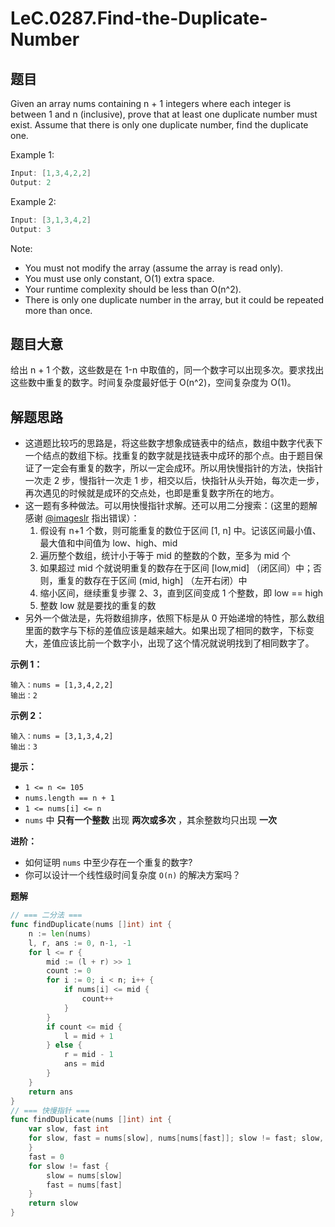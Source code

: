 # LeC.0287.Find-the-Duplicate-Number

## 题目

Given an array nums containing n + 1 integers where each integer is between 1 and n (inclusive), prove that at least one duplicate number must exist. Assume that there is only one duplicate number, find the duplicate one.

Example 1:

```c
Input: [1,3,4,2,2]
Output: 2
```

Example 2:

```c
Input: [3,1,3,4,2]
Output: 3
```

Note:  

- You must not modify the array (assume the array is read only).
- You must use only constant, O(1) extra space.
- Your runtime complexity should be less than O(n^2).
- There is only one duplicate number in the array, but it could be repeated more than once.

## 题目大意

给出 n + 1 个数，这些数是在 1-n 中取值的，同一个数字可以出现多次。要求找出这些数中重复的数字。时间复杂度最好低于 O(n^2)，空间复杂度为 O(1)。

## 解题思路

- 这道题比较巧的思路是，将这些数字想象成链表中的结点，数组中数字代表下一个结点的数组下标。找重复的数字就是找链表中成环的那个点。由于题目保证了一定会有重复的数字，所以一定会成环。所以用快慢指针的方法，快指针一次走 2 步，慢指针一次走 1 步，相交以后，快指针从头开始，每次走一步，再次遇见的时候就是成环的交点处，也即是重复数字所在的地方。
- 这一题有多种做法。可以用快慢指针求解。还可以用二分搜索：(这里的题解感谢 [@imageslr](https://github.com/imageslr) 指出错误）：
  1. 假设有 n+1 个数，则可能重复的数位于区间 [1, n] 中。记该区间最小值、最大值和中间值为 low、high、mid
  2. 遍历整个数组，统计小于等于 mid 的整数的个数，至多为 mid 个
  3. 如果超过 mid 个就说明重复的数存在于区间 [low,mid] （闭区间）中；否则，重复的数存在于区间 (mid, high] （左开右闭）中
  4. 缩小区间，继续重复步骤 2、3，直到区间变成 1 个整数，即 low == high
  5. 整数 low 就是要找的重复的数
- 另外一个做法是，先将数组排序，依照下标是从 0 开始递增的特性，那么数组里面的数字与下标的差值应该是越来越大。如果出现了相同的数字，下标变大，差值应该比前一个数字小，出现了这个情况就说明找到了相同数字了。

**示例 1：**

```
输入：nums = [1,3,4,2,2]
输出：2
```

**示例 2：**

```
输入：nums = [3,1,3,4,2]
输出：3
```

**提示：**

- `1 <= n <= 105`
- `nums.length == n + 1`
- `1 <= nums[i] <= n`
- `nums` 中 **只有一个整数** 出现 **两次或多次** ，其余整数均只出现 **一次**

**进阶：**

- 如何证明 `nums` 中至少存在一个重复的数字?
- 你可以设计一个线性级时间复杂度 `O(n)` 的解决方案吗？

**题解**

```go
// === 二分法 ===
func findDuplicate(nums []int) int {
    n := len(nums)
    l, r, ans := 0, n-1, -1
    for l <= r {
        mid := (l + r) >> 1
        count := 0
        for i := 0; i < n; i++ {
            if nums[i] <= mid {
                count++
            }
        }
        if count <= mid {
            l = mid + 1
        } else {
            r = mid - 1
            ans = mid
        }
    }
    return ans
}
// === 快慢指针 ===
func findDuplicate(nums []int) int {
    var slow, fast int
    for slow, fast = nums[slow], nums[nums[fast]]; slow != fast; slow, fast = nums[slow], nums[nums[fast]] {
    }
    fast = 0
    for slow != fast {
        slow = nums[slow]
        fast = nums[fast]
    }
    return slow
}
```
